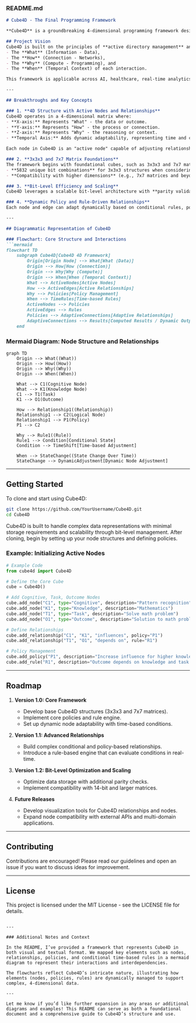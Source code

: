 ### README.md

```markdown
# Cube4D - The Final Programming Framework

**Cube4D** is a groundbreaking 4-dimensional programming framework designed to redefine how we represent, interact with, and scale complex data in multi-layered systems. This innovative platform integrates elements from graph theory, bit-level data efficiency, and policy-driven programming, allowing nodes and edges to adapt dynamically over time, resulting in an adaptive, policy-oriented model where each element is "active."

## Project Vision
Cube4D is built on the principles of **active directory management** and **graph databases** but advances these concepts by adding time-based and conditionally adaptable relationships, forming a highly dynamic 4D framework. At its core, Cube4D represents:
- The **What** (Information - Data),
- The **How** (Connection - Networks),
- The **Why** (Compute - Programming), and
- The **When** (Temporal Context) of each interaction.

This framework is applicable across AI, healthcare, real-time analytics, and beyond.

---

## Breakthroughs and Key Concepts

### 1. **4D Structure with Active Nodes and Relationships**
Cube4D operates in a 4-dimensional matrix where:
- **X-axis:** Represents "What" - the data or outcome.
- **Y-axis:** Represents "How" - the process or connection.
- **Z-axis:** Represents "Why" - the reasoning or context.
- **Temporal Axis:** Adds dynamic adaptability, representing time and conditional state.

Each node in Cube4D is an "active node" capable of adjusting relationships based on policies, rules, or external conditions, with each edge serving as a conduit for these active relationships.

### 2. **3x3x3 and 7x7 Matrix Foundations**
The framework begins with foundational cubes, such as 3x3x3 and 7x7 matrices, to form basic building blocks. These smaller cubes handle complex data and interactions through bit-level efficiency, resulting in:
- **5832 unique bit combinations** for 3x3x3 structures when considering Boolean states.
- **Compatibility with higher dimensions** (e.g., 7x7 matrices and beyond) through an adaptable scale-up of bits, which can handle exponentially larger data with minimal storage.

### 3. **Bit-Level Efficiency and Scaling**
Cube4D leverages a scalable bit-level architecture with **parity validation**. By organizing data at the bit level, Cube4D ensures minimal storage requirements while providing maximal representation flexibility. This enables compact representation and efficient processing, making Cube4D ideal for applications with large datasets.

### 4. **Dynamic Policy and Rule-Driven Relationships**
Each node and edge can adapt dynamically based on conditional rules, policies, or time-based factors. **Policies** control how data nodes interact, with **rules** enforcing relationships based on context (e.g., time, complexity, or external conditions). This policy-driven adaptability allows Cube4D to model intricate systems where relationships evolve, as real-time conditions change.

---

## Diagrammatic Representation of Cube4D

### Flowchart: Core Structure and Interactions
```mermaid
flowchart TD
    subgraph Cube4D[Cube4D 4D Framework]
        Origin[Origin Node] --> What[What (Data)]
        Origin --> How[How (Connection)]
        Origin --> Why[Why (Compute)]
        Origin --> When[When (Temporal Context)]
        What --> ActiveNodes[Active Nodes]
        How --> ActiveEdges[Active Relationships]
        Why --> Policies[Policy Management]
        When --> TimeRules[Time-based Rules]
        ActiveNodes --> Policies
        ActiveEdges --> Rules
        Policies --> AdaptiveConnections[Adaptive Relationships]
        AdaptiveConnections --> Results[Computed Results / Dynamic Output]
    end
```

### Mermaid Diagram: Node Structure and Relationships
```mermaid
graph TD
    Origin --> What((What))
    Origin --> How((How))
    Origin --> Why((Why))
    Origin --> When((When))

    What --> C1(Cognitive Node)
    What --> K1(Knowledge Node)
    C1 --> T1(Task)
    K1 --> O1(Outcome)

    How --> Relationship1((Relationship))
    Relationship1 --> C2(Logical Node)
    Relationship1 --> P1(Policy)
    P1 --> C2

    Why --> Rule1((Rule))
    Rule1 --> Condition[Conditional State]
    Condition --> TimeShift[Time-based Adjustment]
    
    When --> StateChange((State Change Over Time))
    StateChange --> DynamicAdjustment[Dynamic Node Adjustment]
```

---

## Getting Started

To clone and start using Cube4D:

```bash
git clone https://github.com/YourUsername/Cube4D.git
cd Cube4D
```

Cube4D is built to handle complex data representations with minimal storage requirements and scalability through bit-level management. After cloning, begin by setting up your node structures and defining policies.

### Example: Initializing Active Nodes

```python
# Example Code
from cube4d import Cube4D

# Define the Core Cube
cube = Cube4D()

# Add Cognitive, Task, Outcome Nodes
cube.add_node("C1", type="Cognitive", description="Pattern recognition")
cube.add_node("K1", type="Knowledge", description="Mathematics")
cube.add_node("T1", type="Task", description="Solve math problem")
cube.add_node("O1", type="Outcome", description="Solution to math problem")

# Define Relationships
cube.add_relationship("C1", "K1", "influences", policy="P1")
cube.add_relationship("T1", "O1", "depends on", rule="R1")

# Policy Management
cube.add_policy("P1", description="Increase influence for higher knowledge level")
cube.add_rule("R1", description="Outcome depends on knowledge and task complexity")
```

---

## Roadmap

1. **Version 1.0: Core Framework**
   - Develop base Cube4D structures (3x3x3 and 7x7 matrices).
   - Implement core policies and rule engine.
   - Set up dynamic node adaptability with time-based conditions.

2. **Version 1.1: Advanced Relationships**
   - Build complex conditional and policy-based relationships.
   - Introduce a rule-based engine that can evaluate conditions in real-time.

3. **Version 1.2: Bit-Level Optimization and Scaling**
   - Optimize data storage with additional parity checks.
   - Implement compatibility with 14-bit and larger matrices.

4. **Future Releases**
   - Develop visualization tools for Cube4D relationships and nodes.
   - Expand node compatibility with external APIs and multi-domain applications.

---

## Contributing
Contributions are encouraged! Please read our guidelines and open an issue if you want to discuss ideas for improvement.

---

## License

This project is licensed under the MIT License - see the LICENSE file for details.
```

---

### Additional Notes and Context

In the README, I’ve provided a framework that represents Cube4D in both visual and textual format. We mapped key elements such as nodes, relationships, policies, and conditional time-based rules in a mermaid diagram to represent their interactions and interdependencies.

The flowcharts reflect Cube4D’s intricate nature, illustrating how elements (nodes, policies, rules) are dynamically managed to support complex, 4-dimensional data. 

---

Let me know if you’d like further expansion in any areas or additional diagrams and examples! This README can serve as both a foundational document and a comprehensive guide to Cube4D’s structure and use.
